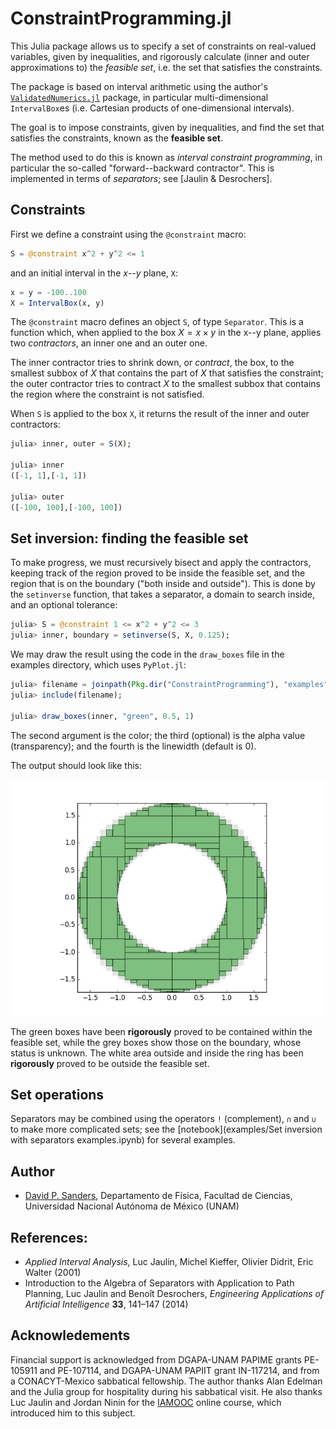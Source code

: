 # ConstraintProgramming.jl



This Julia package allows us to specify a set of constraints on real-valued variables, 
given by inequalities, and 
rigorously calculate (inner and outer approximations to) the *feasible set*, 
i.e. the set that satisfies the constraints.

The package is based on interval arithmetic using the author's 
[`ValidatedNumerics.jl`](https://github.com/dpsanders/ValidatedNumerics.jl) package,
in particular multi-dimensional `IntervalBox`es (i.e. Cartesian products of one-dimensional intervals).

The goal is to impose constraints, given by inequalities, and find the set that
satisfies the constraints, known as the **feasible set**.

The method used to do this is known as *interval constraint programming*, in particular the 
so-called "forward--backward contractor". This is implemented in terms of *separators*; see 
[Jaulin & Desrochers].

## Constraints
First we define a constraint using the `@constraint` macro:
```julia
S = @constraint x^2 + y^2 <= 1
```
and an initial interval in the $x$--$y$ plane, `X`:
```julia
x = y = -100..100
X = IntervalBox(x, y)
```

The `@constraint` macro defines an object `S`, of type `Separator`.
This is a function which,
when applied to the box $X = x \times y$
in the x--y plane, applies two *contractors*, an inner one and an outer one.

The inner contractor tries to shrink down, or *contract*, the box, to the smallest subbox
of $X$ that contains the part of $X$ that satisfies the constraint; the
outer contractor tries to contract $X$ to the smallest subbox that contains the
region where the constraint is not satisfied.

When `S` is applied to the box `X`, it returns the result of the inner and outer contractors:
```julia
julia> inner, outer = S(X);

julia> inner
([-1, 1],[-1, 1])

julia> outer
([-100, 100],[-100, 100])
```

## Set inversion: finding the feasible set

To make progress, we must recursively bisect and apply the contractors, keeping
track of the region proved to be inside the feasible set, and the region that is
on the boundary ("both inside and outside"). This is done by the `setinverse` function,
that takes a separator, a domain to search inside, and an optional tolerance:

```julia
julia> S = @constraint 1 <= x^2 + y^2 <= 3
julia> inner, boundary = setinverse(S, X, 0.125);
```

We may draw the result using the code in the `draw_boxes` file in the examples directory,
which uses `PyPlot.jl`:
```julia
julia> filename = joinpath(Pkg.dir("ConstraintProgramming"), "examples", "draw_boxes.jl");
julia> include(filename);

julia> draw_boxes(inner, "green", 0.5, 1)
```
The second argument is the color; the third (optional) is the alpha value (transparency);
and the fourth is the linewidth (default is 0).

The output should look like this:

![Ring](examples/ring.png)


The green boxes have been **rigorously** proved to be contained within the feasible set,
while the grey boxes show those on the boundary, whose status is unknown.
The white area outside and inside the ring has been **rigorously** proved to be outside
the feasible set.

## Set operations
Separators may be combined using the operators `!` (complement), `∩` and `∪` to make
more complicated sets; see the [notebook](examples/Set inversion with separators examples.ipynb) for several examples.

## Author

- [David P. Sanders](http://sistemas.fciencias.unam.mx/~dsanders),
Departamento de Física, Facultad de Ciencias, Universidad Nacional Autónoma de México (UNAM)


## References:
- *Applied Interval Analysis*, Luc Jaulin, Michel Kieffer, Olivier Didrit, Eric Walter (2001)
- Introduction to the Algebra of Separators with Application to Path Planning, Luc Jaulin and Benoît Desrochers,
*Engineering Applications of Artificial Intelligence* **33**, 141–147 (2014)

## Acknowledements
Financial support is acknowledged from DGAPA-UNAM PAPIME grants PE-105911 and PE-107114, and DGAPA-UNAM PAPIIT grant IN-117214, and from a CONACYT-Mexico sabbatical fellowship. The author thanks Alan Edelman and the Julia group for hospitality during his sabbatical visit. He also thanks Luc Jaulin and Jordan Ninin for the [IAMOOC](http://iamooc.ensta-bretagne.fr/) online course, which introduced him to this subject.
